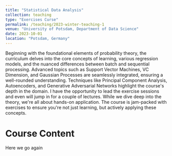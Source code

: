```yaml
---
title: "Statistical Data Analysis"
collection: teaching
type: "Exercises Curse"
permalink: /teaching/2023-winter-teaching-1
venue: "University of Potsdam, Department of Data Science"
date: 2023-10-01
location: "Potsdam, Germany"
---
```


 Beginning with the foundational elements of probability theory, the curriculum delves into the core concepts of learning, various regression models, and the nuanced differences between batch and sequential processing. Advanced topics such as Support Vector Machines, VC Dimension, and Gaussian Processes are seamlessly integrated, ensuring a well-rounded understanding. Techniques like Principal Component Analysis, Autoencoders, and Generative Adversarial Networks highlight the course's depth in the domain. I have the opportunity to lead the exercise sessions and even will jump in for a couple of lectures. While we dive deep into the theory, we're all about hands-on application. The course is jam-packed with exercises to ensure you're not just learning, but actively applying these concepts.


Course Content
======

Here we go again
